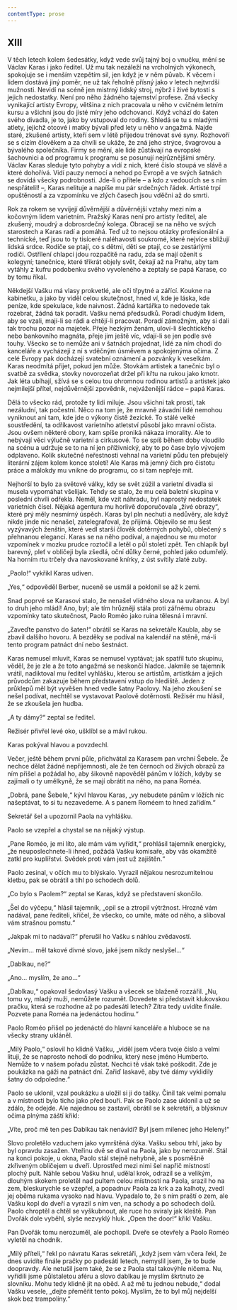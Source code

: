```yaml
---
contentType: prose
---
```


## XIII

V těch letech kolem šedesátky, když vede svůj tajný boj o vnučku, mění se Václav Karas i jako ředitel. Už mu tak nezáleží na vrcholných výkonech, spokojuje se i menším vzepětím sil, jen když je v něm půvab. K věcem i lidem dostává jiný poměr, ne už tak řeholně přísný jako v letech nejtvrdší mužnosti. Nevidí na scéně jen mistrný lidský stroj, nýbrž i živé bytosti s jejich nedostatky. Není pro něho žádného tajemství profese. Zná všecky vynikající artisty Evropy, většina z nich pracovala u něho v cvičném letním kursu a všichni jsou do jisté míry jeho odchovanci. Když vchází do šaten svého divadla, je to, jako by vstupoval do rodiny. Shledá se tu s mladými atlety, jejichž otcové i matky bývali před lety u něho v angažmá. Najde staré, zkušené artisty, kteří sem v létě přijedou trénovat své syny. Rozhovoří se s cizím člověkem a za chvíli se ukáže, že zná jeho strýce, švagrovou a bývalého společníka. Firmy se mění, ale lidé zůstávají na evropské šachovnici a od programu k programu se posunují nejrůznějšími směry. Václav Karas sleduje tyto pohyby a vidí z nich, které číslo stoupá ve slávě a které dohořívá. Vidí pauzy nemocí a nehod po Evropě a ve svých šatnách se dovídá všecky podrobnosti. Jde-li o přítele – a kdo z vedoucích se s ním nespřátelil! –, Karas nelituje a napíše mu pár srdečných řádek. Artisté trpí opuštěností a za vzpomínku ve zlých časech jsou vděčni až do smrti.

Rok za rokem se vyvíjejí důvěrnější a důvěrnější vztahy mezi ním a kočovným lidem varietním. Pražský Karas není pro artisty ředitel, ale zkušený, moudrý a dobrosrdečný kolega. Obracejí se na něho ve svých starostech a Karas radí a pomáhá. Teď už to nejsou otázky profesionální a technické, teď jsou to ty tisíceré naléhavosti soukromé, které nejvíce sbližují lidská srdce. Rodiče se ptají, co s dětmi, děti se ptají, co se zestárlými rodiči. Ostřílení chlapci jdou rozpačitě na radu, zda se mají oženit s kolegyní; tanečnice, které třikrát objely svět, čekají až na Prahu, aby tam vytáhly z kufru podobenku svého vyvoleného a zeptaly se papá Karase, co by tomu říkal.

Někdejší Vašku má vlasy prokvetlé, ale oči třpytné a zářící. Koukne na kabinetku, a jako by viděl celou skutečnost, hned ví, kde je láska, kde peníze, kde spekulace, kde naivnost. Žádná kartářka to nedovede tak rozebrat, žádná tak poradit. Vašku nemá předsudků. Poradí chudým lidem, aby se vzali, mají-li se rádi a chtějí-li pracovat. Poradí zámožným, aby si dali tak trochu pozor na majetek. Přeje hezkým ženám, uloví-li šlechtického nebo bankovního magnáta, přeje jim ještě víc, vdají-li se jen podle své touhy. Všecko se to nemůže ani v šatnách projednat, lidé za ním chodí do kanceláře a vycházejí z ní s vděčným úsměvem a spokojenýma očima. Z celé Evropy pak docházejí svatební oznámení a pozvánky k veselkám. Karas neodmítá přijet, pokud jen může. Stovkám artistek a tanečnic byl o svatbě za svědka, stovky novorozeňat držel při křtu na rukou jako kmotr. Jak léta ubíhají, sžívá se s celou tou ohromnou rodinou artistů a artistek jako nejmilejší přítel, nejdůvěrnější zpovědník, nejváženější rádce – papá Karas.

Dělá to všecko rád, protože ty lidi miluje. Jsou všichni tak prostí, tak nezáludní, tak počestní. Něco na tom je, že mravně závadní lidé nemohou vyniknout ani tam, kde jde o výkony čistě žezické. To stálé velké soustředění, ta odříkavost varietního atletství působí jako mravní očista. Jsou ovšem některé obory, kam spíše proniká nákaza imorality. Ale to nebývají věci výlučně varietní a cirkusové. To se spíš během doby vloudilo na scénu a udržuje se to na ní jen příživnický, aby to po čase bylo vývojem odplaveno. Kolik skutečné neřestnosti vehnal na varietní půdu ten přebujelý literární zájem kolem konce století! Ale Karas má jemný čich pro čistotu práce a málokdy mu vnikne do programu, co si tam nepřeje mít.

Nejhorší to bylo za světové války, kdy se svět zúžil a varietní divadla si musela vypomáhat všelijak. Tehdy se stalo, že mu celá baletní skupina v poslední chvíli odřekla. Neměl, kde vzít náhradu, byl naprostý nedostatek varietních čísel. Nějaká agentura mu horlivě doporučovala „živé obrazy“, které prý měly nesmírný úspěch. Karas byl pln nechuti a nedůvěry, ale když nikde jinde nic nenašel, zatelegrafoval, že přijímá. Objevilo se mu šest vyzývavých ženštin, které vedl starší člověk dotěrných pohybů, oblečený s přehnanou elegancí. Karas se na něho podíval, a najednou se mu motor vzpomínek v mozku prudce roztočil a letěl o půl století zpět. Ten chlapík byl barevný, pleť v obličeji byla zšedlá, oční důlky černé, pohled jako odumřelý. Na horním rtu trčely dva navoskované knírky, z úst svítily zlaté zuby.

„Paolo!“ vykřikl Karas udiven.

„Yes,“ odpověděl Berber, nuceně se usmál a poklonil se až k zemi.

Snad poprvé se Karasovi stalo, že nenašel vlídného slova na uvítanou. A byl to druh jeho mládí! Ano, byl; ale tím hrůzněji stála proti zářnému obrazu vzpomínky tato skutečnost, Paolo Roméo jako ruina tělesná i mravní.

„Zaveďte panstvo do šaten!“ obrátil se Karas na sekretáře Kaubla, aby se zbavil dalšího hovoru. A bezděky se podíval na kalendář na stěně, má-li tento program patnáct dní nebo šestnáct.

Karas nemusel mluvit, Karas se nemusel vyptávat; jak spatřil tuto skupinu, věděl, že je zle a že toto angažmá se neskončí hladce. Jakmile se tajemník vrátil, nadiktoval mu ředitel vyhlášku, kterou se artistům, artistkám a jejich průvodcům zakazuje během představení vstup do hlediště. Jeden z průklepů měl být vyvěšen hned vedle šatny Paolovy. Na jeho zkoušení se nešel podívat, nechtěl se vystavovat Paolově dotěrnosti. Režisér mu hlásil, že se zkoušela jen hudba.

„A ty dámy?“ zeptal se ředitel.

Režisér přivřel levé oko, ušklíbl se a mávl rukou.

Karas pokýval hlavou a povzdechl.

Večer, ještě během první půle, přichvátal za Karasem pan vrchní Šebele. Že nechce dělat žádné nepříjemnosti, ale že ten černoch od živých obrazů za ním přišel a požádal ho, aby šikovně napověděl pánům v lóžích, kdyby se zajímali o ty umělkyně, že se mají obrátit na něho, na pana Roméa.

„Dobrá, pane Šebele,“ kývl hlavou Karas, „vy nebudete pánům v lóžích nic našeptávat, to si tu nezavedeme. A s panem Roméem to hned zařídím.“

Sekretář šel a upozornil Paola na vyhlášku.

Paolo se vzepřel a chystal se na nějaký výstup.

„Pane Roméo, je mi líto, ale mám vám vyřídit,“ prohlásil tajemník energicky, „že neuposlechnete-li ihned, požádá Vašku komisaře, aby vás okamžitě zatkl pro kuplířství. Svědek proti vám jest už zajištěn.“

Paolo zesinal, v očích mu to blýskalo. Vyrazil nějakou nesrozumitelnou kletbu, pak se obrátil a tíhl po schodech dolů.

„Co bylo s Paolem?“ zeptal se Karas, když se představení skončilo.

„Šel do výčepu,“ hlásil tajemník, „opil se a ztropil výtržnost. Hrozně vám nadával, pane řediteli, křičel, že všecko, co umíte, máte od něho, a sliboval vám strašnou pomstu.“

„Jakpak mi to nadával?“ přerušil ho Vašku s náhlou zvědavostí.

„Nevím… měl takové divné slovo, jaké jsem nikdy neslyšel…“

„Dablkau, ne?“

„Ano… myslím, že ano…“

„Dablkau,“ opakoval šedovlasý Vašku a všecek se blaženě rozzářil. „Nu, tomu vy, mladý muži, nemůžete rozumět. Dovedete si představit klukovskou pračku, která se rozhodne až po padesáti letech? Zítra tedy uvidíte finále. Pozvete pana Roméa na jedenáctou hodinu.“

Paolo Roméo přišel po jedenácté do hlavní kanceláře a hluboce se na všecky strany ukláněl.

„Milý Paolo,“ oslovil ho klidně Vašku, „viděl jsem včera tvoje číslo a velmi lituji, že se naprosto nehodí do podniku, který nese jméno Humberto. Nemůže to v našem pořadu zůstat. Nechci tě však také poškodit. Zde je poukázka na gáži na patnáct dní. Zařiď laskavě, aby tvé dámy vyklidily šatny do odpoledne.“

Paolo se uklonil, vzal poukázku a uložil si ji do tašky. Činil tak velmi pomalu a v místnosti bylo ticho jako před bouří. Pak se Paolo zase uklonil a už se zdálo, že odejde. Ale najednou se zastavil, obrátil se k sekretáři, a blýsknuv očima plnýma záští křikl:

„Víte, proč mě ten pes Dablkau tak nenávidí? Byl jsem milenec jeho Heleny!“

Slovo proletělo vzduchem jako vymrštěná dýka. Vašku sebou trhl, jako by byl opravdu zasažen. Vteřinu dvě se díval na Paola, jako by nerozuměl. Stál na konci pokoje, u okna, Paolo stál stejně nehybně, ale s posměšně zkřiveným obličejem u dveří. Uprostřed mezi nimi šel napříč místností plochý pult. Náhle sebou Vašku hnul, udělal krok, odrazil se a velikým, dlouhým skokem proletěl nad pultem celou místností na Paola, srazil ho na zem, bleskurychle se vzepřel, a popadnuv Paola za krk a za kalhoty, zvedl jej oběma rukama vysoko nad hlavu. Vypadalo to, že s ním praští o zem, ale Vašku kopl do dveří a vyrazil s ním ven, na schody a po schodech dolů. Paolo chroptěl a chtěl se vyškubnout, ale ruce ho svíraly jak kleště. Pan Dvořák dole vyběhl, slyše nezvyklý hluk. „Open the door!“ křikl Vašku.

Pan Dvořák tomu nerozuměl, ale pochopil. Dveře se otevřely a Paolo Roméo vyletěl na chodník.

„Milý příteli,“ řekl po návratu Karas sekretáři, „když jsem vám včera řekl, že dnes uvidíte finále pračky po padesáti letech, nemyslil jsem, že to bude doopravdy. Ale netušil jsem také, že se z Paola stal takovýhle ničema. Nu, vyřídili jsme půlstaletou aféru a slovo dablkau je myslím škrtnuto ze slovníku. Mohu tedy klidně jít na oběd. A až mě tu jednou nebude,“ dodal Vašku vesele, „dejte přeměřit tento pokoj. Myslím, že to byl můj nejdelší skok bez trampolíny.“
